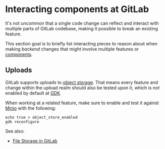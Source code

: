 # Interacting components at GitLab

It's not uncommon that a single code change can reflect and interact with multiple parts of GitLab
codebase, making it possible to break an existing feature.

This section goal is to briefly list interacting pieces to reason about
when making _backend_ changes that might involve multiple features or [components].

## Uploads

GitLab supports uploads to [object storage]. That means every feature and change within the upload
realm should also be tested upon it, which is _not_ enabled by default at [GDK].

When working at a related feature, make sure to enable and test it against [Minio] with the following:

```
echo true > object_store_enabled
gdk reconfigure
```

See also:

- [File Storage in GitLab](file_storage.md)

[GDK]: https://gitlab.com/gitlab-org/gitlab-development-kit
[object storage]: https://docs.gitlab.com/charts/advanced/external-object-storage/
[Minio]: https://github.com/minio/minio
[components]: architecture.md#components
